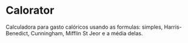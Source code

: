 
# Calorator
Calculadora para gasto calóricos usando as formulas: simples, Harris-Benedict, Cunningham, Mifflin St Jeor e a média delas.